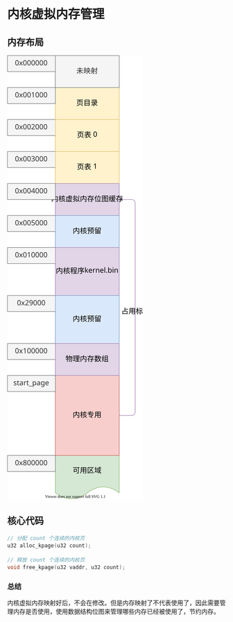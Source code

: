 # 内核虚拟内存管理

## 内存布局

![](./images/memory_map_03.drawio.svg)

## 核心代码

```c++
// 分配 count 个连续的内核页
u32 alloc_kpage(u32 count);

// 释放 count 个连续的内核页
void free_kpage(u32 vaddr, u32 count);
```


### 总结
内核虚拟内存映射好后，不会在修改。但是内存映射了不代表使用了，因此需要管理内存是否使用，使用数据结构位图来管理哪些内存已经被使用了，节约内存。